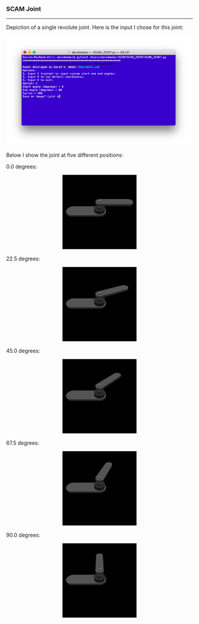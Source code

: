 ### SCAM Joint  
---  
Depiction of a single revolute joint. Here is the input I chose for this joint:  
<p align="center">
<img src="https://github.com/dsw7/SCAM/blob/master/docs/scam_joint/images/inputscreen.png" width="700">
</p>  

Below I show the joint at five different positions:  

0.0 degrees:
<p align="center">
<img src="https://github.com/dsw7/SCAM/blob/master/docs/scam_joint/images/0.0_0.0.png" width="200">
</p>

22.5 degrees:
<p align="center">
<img src="https://github.com/dsw7/SCAM/blob/master/docs/scam_joint/images/0.0_22.5.png" width="200">
</p>

45.0 degrees:
<p align="center">
<img src="https://github.com/dsw7/SCAM/blob/master/docs/scam_joint/images/0.0_45.0.png" width="200">
</p>

67.5 degrees:
<p align="center">
<img src="https://github.com/dsw7/SCAM/blob/master/docs/scam_joint/images/0.0_67.5.png" width="200">
</p>

90.0 degrees:
<p align="center">
<img src="https://github.com/dsw7/SCAM/blob/master/docs/scam_joint/images/0.0_90.0.png" width="200">
</p>
